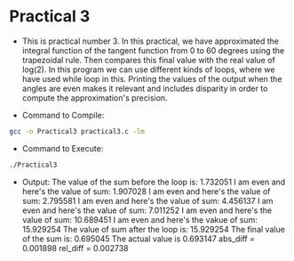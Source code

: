 # Practical 3

* This is practical number 3. In this practical, we have approximated the integral function of the tangent function from 0 to 60 degrees using the trapezoidal rule. Then compares this final value with the real value of log(2). In this program we can use different kinds of loops, where we have used while loop in this. Printing the values of the output when the angles are even makes it relevant and includes disparity in order to compute the approximation's precision.

* Command to Compile:
```bash
gcc -o Practical3 practical3.c -lm
```

* Command to Execute:
```bash
./Practical3
```

* Output:
The value of the sum before the loop is: 1.732051
I am even and here's the value of sum: 1.907028
I am even and here's the value of sum: 2.795581
I am even and here's the value of sum: 4.456137
I am even and here's the value of sum: 7.011252
I am even and here's the value of sum: 10.689451
I am even and here's the vakue of sum: 15.929254
The value of sum after the loop is: 15.929254
The final value of the sum is: 0.695045
The actual value is 0.693147
abs_diff = 0.001898
rel_diff = 0.002738
